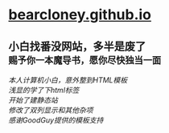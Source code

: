 # [bearcloney.github.io](https://bearcloney.github.io)

**小白找番没网站，多半是废了** <br>
`赐予你一本魔导书，愿你尽快独当一面`
---
*本人计算机小白，意外整到HTML模板* <br>
*浅显的学了下html标签* <br>
*开始了建静态站* <br>
*修改了双列显示和其他杂项* <br>
*感谢GoodGuy提供的模板支持* 
